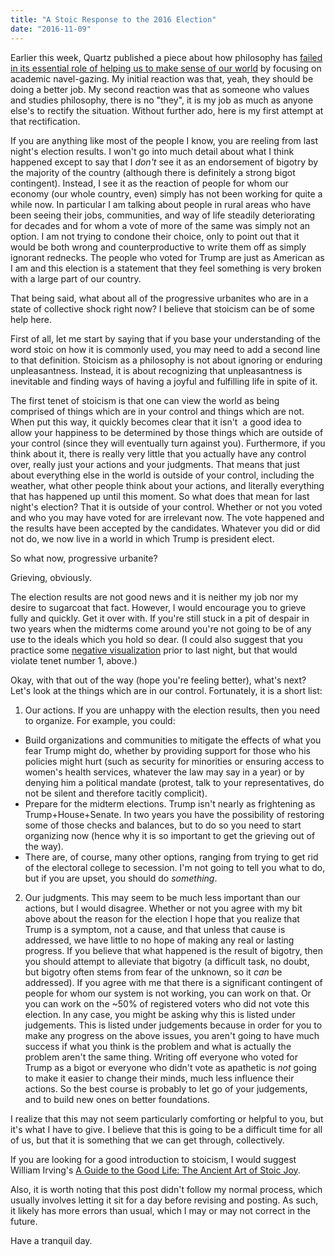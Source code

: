 ```yaml
---
title: "A Stoic Response to the 2016 Election"
date: "2016-11-09"
---
```


Earlier this week, Quartz published a piece about how philosophy has [failed in its essential role of helping us to make sense of our world](http://qz.com/828644/slavoj-zizek-on-donald-trump-why-wont-other-philosophers-engage-in-public-affairs/) by focusing on academic navel-gazing. My initial reaction was that, yeah, they should be doing a better job. My second reaction was that as someone who values and studies philosophy, there is no "they", it is my job as much as anyone else's to rectify the situation. Without further ado, here is my first attempt at that rectification.

If you are anything like most of the people I know, you are reeling from last night's election results. I won't go into much detail about what I think happened except to say that I _don't_ see it as an endorsement of bigotry by the majority of the country (although there is definitely a strong bigot contingent). Instead, I see it as the reaction of people for whom our economy (our whole country, even) simply has not been working for quite a while now. In particular I am talking about people in rural areas who have been seeing their jobs, communities, and way of life steadily deteriorating for decades and for whom a vote of more of the same was simply not an option. I am not trying to condone their choice, only to point out that it would be both wrong and counterproductive to write them off as simply ignorant rednecks. The people who voted for Trump are just as American as I am and this election is a statement that they feel something is very broken with a large part of our country.

That being said, what about all of the progressive urbanites who are in a state of collective shock right now? I believe that stoicism can be of some help here.

First of all, let me start by saying that if you base your understanding of the word stoic on how it is commonly used, you may need to add a second line to that definition. Stoicism as a philosophy is not about ignoring or enduring unpleasantness. Instead, it is about recognizing that unpleasantness is inevitable and finding ways of having a joyful and fulfilling life in spite of it.

The first tenet of stoicism is that one can view the world as being comprised of things which are in your control and things which are not. When put this way, it quickly becomes clear that it isn't  a good idea to allow your happiness to be determined by those things which are outside of your control (since they will eventually turn against you). Furthermore, if you think about it, there is really very little that you actually have any control over, really just your actions and your judgments. That means that just about everything else in the world is outside of your control, including the weather, what other people think about your actions, and literally everything that has happened up until this moment. So what does that mean for last night's election? That it is outside of your control. Whether or not you voted and who you may have voted for are irrelevant now. The vote happened and the results have been accepted by the candidates. Whatever you did or did not do, we now live in a world in which Trump is president elect.

So what now, progressive urbanite?

Grieving, obviously.

The election results are not good news and it is neither my job nor my desire to sugarcoat that fact. However, I would encourage you to grieve fully and quickly. Get it over with. If you're still stuck in a pit of despair in two years when the midterms come around you're not going to be of any use to the ideals which you hold so dear. (I could also suggest that you practice some [negative visualization](http://ryanholiday.net/practice-the-stoic-art-of-negative-visualization/) prior to last night, but that would violate tenet number 1, above.)

Okay, with that out of the way (hope you're feeling better), what's next? Let's look at the things which are in our control. Fortunately, it is a short list:

1. Our actions. If you are unhappy with the election results, then you need to organize. For example, you could:

- Build organizations and communities to mitigate the effects of what you fear Trump might do, whether by providing support for those who his policies might hurt (such as security for minorities or ensuring access to women's health services, whatever the law may say in a year) or by denying him a political mandate (protest, talk to your representatives, do not be silent and therefore tacitly complicit).
- Prepare for the midterm elections. Trump isn't nearly as frightening as Trump+House+Senate. In two years you have the possibility of restoring some of those checks and balances, but to do so you need to start organizing now (hence why it is so important to get the grieving out of the way).
- There are, of course, many other options, ranging from trying to get rid of the electoral college to secession. I'm not going to tell you what to do, but if you are upset, you should do _something_.

2. Our judgments. This may seem to be much less important than our actions, but I would disagree. Whether or not you agree with my bit above about the reason for the election I hope that you realize that Trump is a symptom, not a cause, and that unless that cause is addressed, we have little to no hope of making any real or lasting progress. If you believe that what happened is the result of bigotry, then you should attempt to alleviate that bigotry (a difficult task, no doubt, but bigotry often stems from fear of the unknown, so it _can_ be addressed). If you agree with me that there is a significant contingent of people for whom our system is not working, you can work on that. Or you can work on the ~50% of registered voters who did not vote this election. In any case, you might be asking why this is listed under judgements. This is listed under judgements because in order for you to make any progress on the above issues, you aren't going to have much success if what you think is the problem and what is actually the problem aren't the same thing. Writing off everyone who voted for Trump as a bigot or everyone who didn't vote as apathetic is _not_ going to make it easier to change their minds, much less influence their actions. So the best course is probably to let go of your judgements, and to build new ones on better foundations.

I realize that this may not seem particularly comforting or helpful to you, but it's what I have to give. I believe that this is going to be a difficult time for all of us, but that it is something that we can get through, collectively.

If you are looking for a good introduction to stoicism, I would suggest William Irving's [A Guide to the Good Life: The Ancient Art of Stoic Joy](https://www.goodreads.com/book/show/5617966-a-guide-to-the-good-life).

Also, it is worth noting that this post didn't follow my normal process, which usually involves letting it sit for a day before revising and posting. As such, it likely has more errors than usual, which I may or may not correct in the future.

Have a tranquil day.
